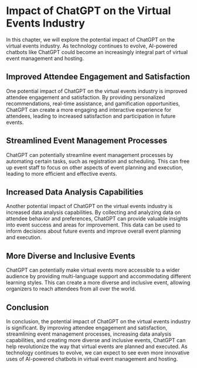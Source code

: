 Impact of ChatGPT on the Virtual Events Industry
============================================================================================================

In this chapter, we will explore the potential impact of ChatGPT on the virtual events industry. As technology continues to evolve, AI-powered chatbots like ChatGPT could become an increasingly integral part of virtual event management and hosting.

Improved Attendee Engagement and Satisfaction
---------------------------------------------

One potential impact of ChatGPT on the virtual events industry is improved attendee engagement and satisfaction. By providing personalized recommendations, real-time assistance, and gamification opportunities, ChatGPT can create a more engaging and interactive experience for attendees, leading to increased satisfaction and participation in future events.

Streamlined Event Management Processes
--------------------------------------

ChatGPT can potentially streamline event management processes by automating certain tasks, such as registration and scheduling. This can free up event staff to focus on other aspects of event planning and execution, leading to more efficient and effective events.

Increased Data Analysis Capabilities
------------------------------------

Another potential impact of ChatGPT on the virtual events industry is increased data analysis capabilities. By collecting and analyzing data on attendee behavior and preferences, ChatGPT can provide valuable insights into event success and areas for improvement. This data can be used to inform decisions about future events and improve overall event planning and execution.

More Diverse and Inclusive Events
---------------------------------

ChatGPT can potentially make virtual events more accessible to a wider audience by providing multi-language support and accommodating different learning styles. This can create a more diverse and inclusive event, allowing organizers to reach attendees from all over the world.

Conclusion
----------

In conclusion, the potential impact of ChatGPT on the virtual events industry is significant. By improving attendee engagement and satisfaction, streamlining event management processes, increasing data analysis capabilities, and creating more diverse and inclusive events, ChatGPT can help revolutionize the way that virtual events are planned and executed. As technology continues to evolve, we can expect to see even more innovative uses of AI-powered chatbots in virtual event management and hosting.
